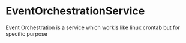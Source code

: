 # EventOrchestrationService
Event Orchestration is a service which workis like linux crontab but for specific purpose
